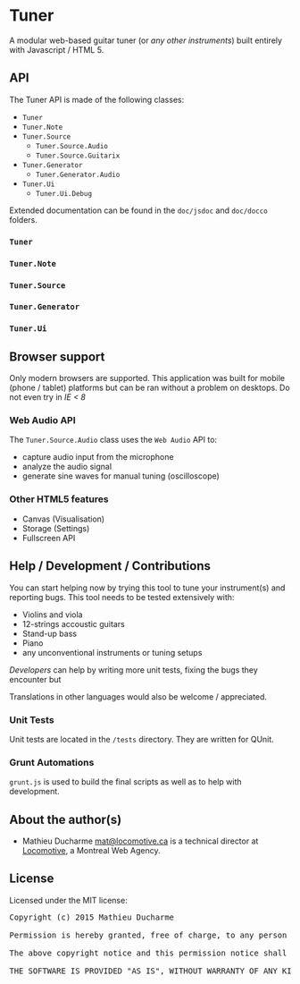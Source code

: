 Tuner
=====

A modular web-based guitar tuner (or _any other instruments_) built entirely with Javascript / HTML 5.

## API
The Tuner API is made of the following classes:
- `Tuner`
- `Tuner.Note`
- `Tuner.Source`
  - `Tuner.Source.Audio`
  - `Tuner.Source.Guitarix`
- `Tuner.Generator`
  - `Tuner.Generator.Audio`
- `Tuner.Ui`
  - `Tuner.Ui.Debug`

Extended documentation can be found in the `doc/jsdoc` and `doc/docco` folders.

  ### `Tuner`

  ### `Tuner.Note`

  ### `Tuner.Source`

  ### `Tuner.Generator`

  ### `Tuner.Ui`

## Browser support
Only modern browsers are supported.
This application was built for mobile (phone / tablet) platforms but can be ran without a problem on desktops. Do not even try in _IE < 8_

### Web Audio API
The `Tuner.Source.Audio` class uses the `Web Audio` API to:
- capture audio input from the microphone
- analyze the audio signal
- generate sine waves for manual tuning (oscilloscope)

### Other HTML5 features
- Canvas (Visualisation)
- Storage (Settings)
- Fullscreen API


## Help  / Development / Contributions
You can start helping now by trying this tool to tune your instrument(s) and reporting bugs. This tool needs to be tested extensively with:
- Violins and viola
- 12-strings accoustic guitars
- Stand-up bass
- Piano
- any unconventional instruments or tuning setups

*Developers* can help by writing more unit tests, fixing the bugs they encounter but 

Translations in other languages would also be welcome / appreciated.

### Unit Tests
Unit tests are located in the `/tests` directory. They are written for QUnit.


### Grunt Automations
`grunt.js` is used to build the final scripts as well as to help with development.


## About the author(s)
- Mathieu Ducharme <mat@locomotive.ca> is a technical director at [Locomotive](http://locomotive.ca), a Montreal Web Agency.

## License
Licensed under the MIT  license:

<pre>
Copyright (c) 2015 Mathieu Ducharme

Permission is hereby granted, free of charge, to any person obtaining a copy of this software and associated documentation files (the "Software"), to deal in the Software without restriction, including without limitation the rights to use, copy, modify, merge, publish, distribute, sublicense, and/or sell copies of the Software, and to permit persons to whom the Software is furnished to do so, subject to the following conditions:

The above copyright notice and this permission notice shall be included in all copies or substantial portions of the Software.

THE SOFTWARE IS PROVIDED "AS IS", WITHOUT WARRANTY OF ANY KIND, EXPRESS OR IMPLIED, INCLUDING BUT NOT LIMITED TO THE WARRANTIES OF MERCHANTABILITY, FITNESS FOR A PARTICULAR PURPOSE AND NONINFRINGEMENT. IN NO EVENT SHALL THE AUTHORS OR COPYRIGHT HOLDERS BE LIABLE FOR ANY CLAIM, DAMAGES OR OTHER LIABILITY, WHETHER IN AN ACTION OF CONTRACT, TORT OR OTHERWISE, ARISING FROM, OUT OF OR IN CONNECTION WITH THE SOFTWARE OR THE USE OR OTHER DEALINGS IN THE SOFTWARE.
</pre>
